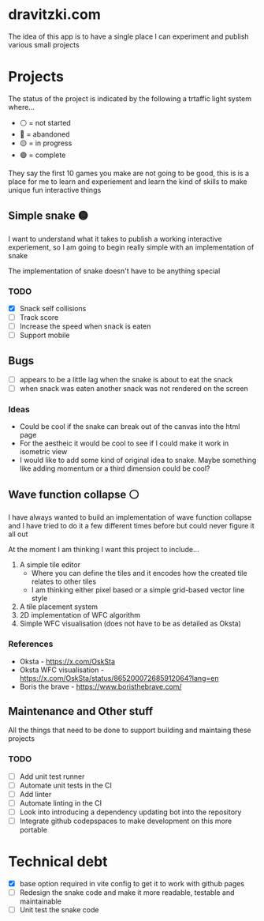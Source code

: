# dravitzki.com
The idea of this app is to have a single place I can experiment and publish various small projects

# Projects

The status of the project is indicated by the following a trtaffic light system where...
* ⚪ = not started
* 🔴 = abandoned
* 🟡 = in progress
* 🟢 = complete

They say the first 10 games you make are not going to be good, this is is a place for me to learn and experiement and learn the kind
of skills to make unique fun interactive things

## Simple snake 🟡
I want to understand what it takes to publish a working interactive experiement, so I am going to begin really simple with an implementation of snake

The implementation of snake doesn't have to be anything special 

### TODO
- [x] Snack self collisions
- [ ] Track score
- [ ] Increase the speed when snack is eaten
- [ ] Support mobile

## Bugs
- [ ] appears to be a little lag when the snake is about to eat the snack
- [ ] when snack was eaten another snack was not rendered on the screen

### Ideas
* Could be cool if the snake can break out of the canvas into the html page 
* For the aestheic it would be cool to see if I could make it work in isometric view
* I would like to add some kind of original idea to snake. Maybe something like adding momentum or a third dimension could be cool?


## Wave function collapse ⚪
I have always wanted to build an implementation of wave function collapse and I have tried to do it a few different times before but could never figure it all out

At the moment I am thinking I want this project to include...
1. A simple tile editor
    * Where you can define the tiles and it encodes how the created tile relates to other tiles 
    * I am thinking either pixel based or a simple grid-based vector line style
2. A tile placement system
3. 2D implementation of WFC algorithm
4. Simple WFC visualisation (does not have to be as detailed as Oksta)

### References
* Oksta - https://x.com/OskSta
* Oksta WFC visualisation - https://x.com/OskSta/status/865200072685912064?lang=en
* Boris the brave - https://www.boristhebrave.com/

## Maintenance and Other stuff
All the things that need to be done to support building and maintaing these projects

### TODO
- [ ] Add unit test runner
- [ ] Automate unit tests in the CI
- [ ] Add linter
- [ ] Automate linting in the CI
- [ ] Look into introducing a dependency updating bot into the repository
- [ ] Integrate github codepspaces to make development on this more portable

# Technical debt
- [x] base option required in vite config to get it to work with github pages
- [ ] Redesign the snake code and make it more readable, testable and maintainable
- [ ] Unit test the snake code
